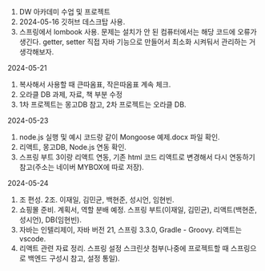 1. DW 아카데미 수업 및 프로젝트
2. 2024-05-16 깃허브 데스크탑 사용.
3. 스프링에서 lombook 사용. 문제는 설치가 안 된 컴퓨터에서는 해당 코드에 오류가 생긴다.
   getter, setter 직접 자바 기능으로 만들어서 최소화 시켜둬서 관리하는 거 생각해보자.
   
2024-05-21
1. 복사해서 사용할 때 큰따옴표, 작은따옴표 계속 체크.
2. 오라클 DB 과제, 자료, 책 부분 수정
3. 1차 프로젝트는 몽고DB 참고, 2차 프로젝트는 오라클 DB.

2024-05-23
1. node.js 실행 및 예시 코드랑 같이 Mongoose 예제.docx 파일 확인.
2. 리액트, 몽고DB, Node.js 연동 확인.
3. 스프링 부트 3이랑 리액트 연동, 기존 html 코드 리액트로 변경해서 다시 연동하기 참고(주소는 네이버 MYBOX에 따로 저장).

2024-05-24
1. 조 편성. 2조. 이재일, 김민균, 백현준, 성시언, 임현빈.
2. 쇼핑몰 준비. 계획서, 역할 분배 예정. 스프링 부트(이재일, 김민균), 리액트(백현준, 성시언), DB(임현빈).
3. 자바는 인텔리제이, 자바 버전 21, 스프링 3.3.0, Gradle - Groovy. 리액트는 vscode.
4. 리액트 관련 자료 정리. 스프링 설정 스크린샷 첨부(나중에 프로젝트할 때 스프링으로 백엔드 구성시 참고, 설정 통일).
